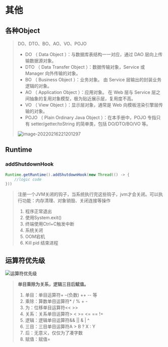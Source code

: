 # 其他

## 各种Object

> DO、DTO、BO、AO、VO、POJO 
>
> - DO （ Data Object ）：与数据库表结构一一对应，通过 DAO 层向上传输数据源对象。
> - DTO （ Data Transfer Object ）：数据传输对象，Service 或 Manager 向外传输的对象。
> - BO （ Business Object ）：业务对象。 由 Service 层输出的封装业务逻辑的对象。
> - AO （ Application Object ）：应用对象。 在 Web 层与 Service 层之间抽象的复用对象模型，极为贴近展示层，复用度不高。
> - VO （ View Object ）：显示层对象，通常是 Web 向模板渲染引擎层传输的对象。
> - POJO （ Plain Ordinary Java Object ）：在本手册中，POJO 专指只有 setter/getter/toString 的简单类，包括 DO/DTO/BO/VO 等。
>
> ![image-20220216221201297](image-20220216221201297.png)



## Runtime

### addShutdownHook

```java
Runtime.getRuntime().addShutdownHook(new Thread(() -> {
    //logic code
}))
```

> 注册一个JVM关闭的钩子，当系统执行完这些钩子，jvm才会关闭。可以执行功能：内存清理、对象销毁、关闭连接等操作
>
> 1. 程序正常退出
> 2. 使用System.exit()
> 3. 终端使用Ctrl+C触发中断
> 4. 系统关闭
> 5. OOM宕机
> 6. Kill pid 结束进程

## 运算符优先级

![运算符优先级](OperatorSymbolPriority.png)

> **单目乘除为关系，逻辑三目后赋值。** 
>
> 1. 单目：单目运算符+ –(负数) ++ -- 等 
> 2. 乘除：算数单目运算符* / % + - 
> 3. 为：位移单目运算符<< >> 
> 4. 关系：关系单目运算符> < >= <= == != 
> 5. 逻辑：逻辑单目运算符&& || & | ^ 
> 6. 三目：三目单目运算符A > B ? X : Y 
> 7. 后：无意义，仅仅为了凑字数 
> 8. 赋值：赋值=
